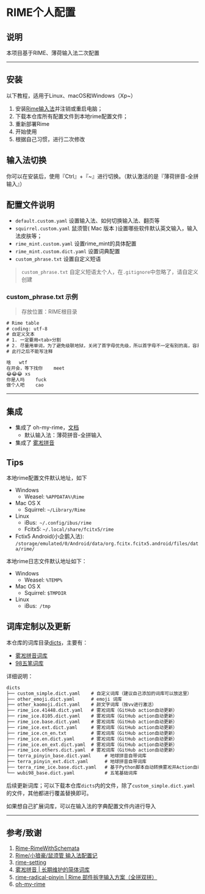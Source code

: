 # RIME个人配置

## 说明

本项目基于RIME、薄荷输入法二次配置

------

## 安装

以下教程，适用于Linux、macOS和Windows（Xp~）

1. 安装[Rime输入法](https://rime.im/)并注销或重启电脑；
2. 下载本仓库所有配置文件到本地rime配置文件；
3. 重新部署Rime
4. 开始使用
5. 根据自己习惯，进行二次修改

## 输入法切换

你可以在安装后，使用『Ctrl』+『~』进行切换。（默认激活的是『薄荷拼音-全拼输入』）

## 配置文件说明

- `default.custom.yaml` 设置输入法、如何切换输入法、翻页等
- `squirrel.custom.yaml` 鼠须管( Mac 版本 )设置哪些软件默认英文输入，输入法皮肤等；
- `rime_mint.custom.yaml` 设置rime_mint的具体配置
- `rime_mint.custom.dict.yaml` 设置词典配置
- `custom_phrase.txt` 设置自定义短语

> `custom_phrase.txt` 自定义短语太个人，在`.gitignore`中忽略了，请自定义创建

### custom_phrase.txt 示例

> 存放位置：RIME根目录

```txt
# Rime table
# coding: utf-8
# 自定义文本
# 1. 一定要用<tab>分割
# 2. 尽量用单词，为了避免级联地狱，关闭了首字母优先级，所以首字母不一定有别的高，容易不出现
# 此行之后不能写注释

啥	wtf
在开会，等下找你	meet
😂😂😂	xs
你是人吗	fuck
做个人吧	cao
```

------

## 集成
- 集成了 oh-my-rime，[文档](https://www.mintimate.cc)
  - 默认输入法：薄荷拼音-全拼输入
- 集成了 [雾凇拼音](https://github.com/iDvel/rime-ice)

## Tips

本地rime配置文件默认地址，如下

- Windows
  - Weasel: `%APPDATA%\Rime`
- Mac OS X
  - Squirrel: `~/Library/Rime`
- Linux
  - iBus:` ~/.config/ibus/rime`
  - Fcitx5: `~/.local/share/fcitx5/rime`
- Fctix5 Android(小企鹅入法): `/storage/emulated/0/Android/data/org.fcitx.fcitx5.android/files/data/rime/`

本地rime日志文件默认地址如下：

- Windows
  - Weasel: `%TEMP%`
- Mac OS X
  - Squirrel: `$TMPDIR`
- Linux
  - iBus:` /tmp`


## 词库定制以及更新

本仓库的词库目录[dicts](dicts)，主要有：
- [雾凇拼音词库](https://github.com/iDvel/rime-ice)
- [98五笔词库](https://github.com/yanhuacuo/98wubi-tables)

详细说明：
```txt
dicts
├── custom_simple.dict.yaml    # 自定义词库（建议自己添加的词库可以放这里）
├── other_emoji.dict.yaml      # emoji 词库
├── other_kaomoji.dict.yaml    # 颜文字词库（按vv进行激活）
├── rime_ice.41448.dict.yaml   # 雾凇词库（GitHub action自动更新）
├── rime_ice.8105.dict.yaml    # 雾凇词库（GitHub action自动更新）
├── rime_ice.base.dict.yaml    # 雾凇词库（GitHub action自动更新）
├── rime_ice.ext.dict.yaml     # 雾凇词库（GitHub action自动更新）
├── rime_ice.cn_en.txt         # 雾凇词库（GitHub action自动更新）
├── rime_ice.en.dict.yaml      # 雾凇词库（GitHub action自动更新）
├── rime_ice.en_ext.dict.yaml  # 雾凇词库（GitHub action自动更新）
├── rime_ice.others.dict.yaml  # 雾凇词库（GitHub action自动更新）
├── terra_pinyin_base.dict.yaml     # 地球拼音自带词库
├── terra_pinyin_ext.dict.yaml      # 地球拼音自带词库
├── terra_rime_ice.base.dict.yaml   # 基于Python脚本自动转换雾凇并Action自动更新
└── wubi98_base.dict.yaml           # 五笔基础词库
```

后续更新词库；可以下载本仓库`dicts`内的文件，除了`custom_simple.dict.yaml`的文件，其他都进行覆盖替换即可。

如果想自己扩展词库，可以在输入法的字典配置文件内进行导入

------

## 参考/致谢

1. [Rime-RimeWithSchemata](https://github.com/rime/home/wiki/RimeWithSchemata)
2. [Rime/小狼豪/鼠须管 输入法配置记](https://chenhe.me/post/oh-my-rime)
3. [rime-setting](https://github.com/Iorest/rime-setting)
4. [雾凇拼音 | 长期维护的简体词库](https://github.com/iDvel/rime-ice)
5. [rime-radical-pinyin | Rime 部件拆字输入方案（全拼双拼）](https://github.com/mirtlecn/rime-radical-pinyin)
6. [oh-my-rime](https://github.com/Mintimate/oh-my-rime)
